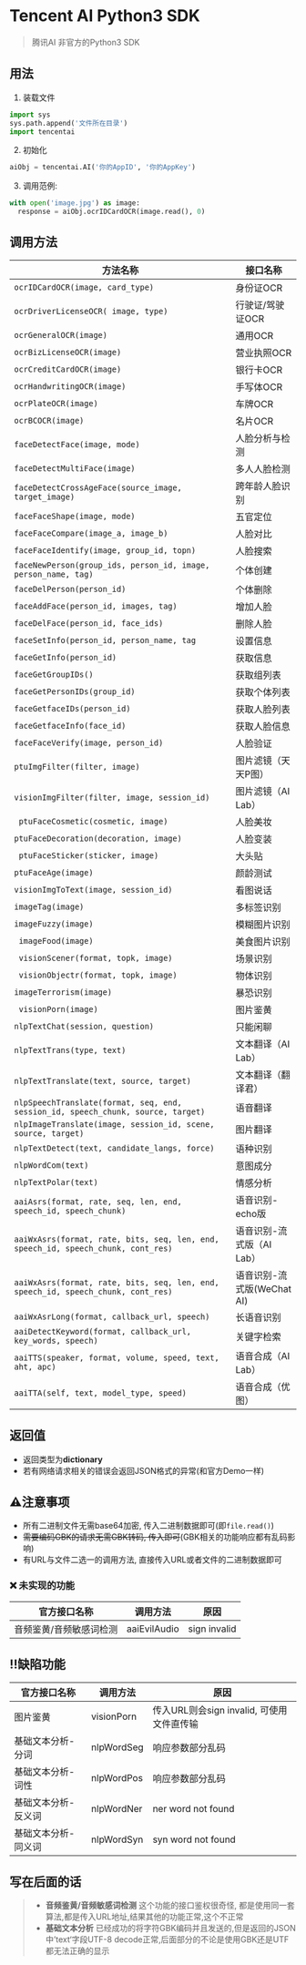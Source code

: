 # Tencent AI Python3 SDK
>  腾讯AI 非官方的Python3 SDK

## 用法
1. 装载文件
```python
import sys
sys.path.append('文件所在目录') 
import tencentai
```
2. 初始化
```python
aiObj = tencentai.AI('你的AppID', '你的AppKey')
```
3. 调用范例:
```python
with open('image.jpg') as image:
  response = aiObj.ocrIDCardOCR(image.read(), 0)
```
## 调用方法

| 方法名称                                                     | 接口名称                   |
| ------------------------------------------------------------ | -------------------------- |
| ``ocrIDCardOCR(image, card_type)``                           | 身份证OCR                  |
| ``ocrDriverLicenseOCR( image, type)``                        | 行驶证/驾驶证OCR           |
| ``ocrGeneralOCR(image)``                                     | 通用OCR                    |
| ``ocrBizLicenseOCR(image)``                                  | 营业执照OCR                |
| ``ocrCreditCardOCR(image)``                                  | 银行卡OCR                  |
| ``ocrHandwritingOCR(image)``                                 | 手写体OCR                  |
| ``ocrPlateOCR(image)``                                       | 车牌OCR                    |
| ``ocrBCOCR(image)``                                          | 名片OCR                    |
| ``faceDetectFace(image, mode)``                              | 人脸分析与检测             |
| ``faceDetectMultiFace(image)``                               | 多人人脸检测               |
| ``faceDetectCrossAgeFace(source_image, target_image)``       | 跨年龄人脸识别             |
| ``faceFaceShape(image, mode)``                               | 五官定位                   |
| ``faceFaceCompare(image_a, image_b)``                        | 人脸对比                   |
| ``faceFaceIdentify(image, group_id, topn)``                  | 人脸搜索                   |
| ``faceNewPerson(group_ids, person_id, image, person_name, tag)`` | 个体创建                   |
| ``faceDelPerson(person_id)``                                 | 个体删除                   |
| ``faceAddFace(person_id, images, tag)``                      | 增加人脸                   |
| `faceDelFace(person_id, face_ids)`                           | 删除人脸                   |
| ``faceSetInfo(person_id, person_name, tag``                  | 设置信息                   |
| `faceGetInfo(person_id)`                                     | 获取信息                   |
| `faceGetGroupIDs()`                                          | 获取组列表                 |
| `faceGetPersonIDs(group_id)`                                 | 获取个体列表               |
| `faceGetfaceIDs(person_id)`                                  | 获取人脸列表               |
| `faceGetfaceInfo(face_id)`                                   | 获取人脸信息               |
| `faceFaceVerify(image, person_id)`                           | 人脸验证                   |
| `ptuImgFilter(filter, image)`                                | 图片滤镜（天天P图）        |
| `visionImgFilter(filter, image, session_id)`                 | 图片滤镜（AI Lab）         |
| `` ptuFaceCosmetic(cosmetic, image)``                        | 人脸美妆                   |
| ``ptuFaceDecoration(decoration, image)``                     | 人脸变装                   |
| `` ptuFaceSticker(sticker, image)``                          | 大头贴                     |
| ``ptuFaceAge(image)``                                        | 颜龄测试                   |
| ``visionImgToText(image, session_id)``                       | 看图说话                   |
| ``imageTag(image)``                                          | 多标签识别                 |
| ``imageFuzzy(image)``                                        | 模糊图片识别               |
| `` imageFood(image)``                                        | 美食图片识别               |
| `` visionScener(format, topk, image)``                       | 场景识别                   |
| `` visionObjectr(format, topk, image)``                      | 物体识别                   |
| ``imageTerrorism(image)``                                    | 暴恐识别                   |
| `` visionPorn(image)``                                       | 图片鉴黄                   |
| ``nlpTextChat(session, question)``                           | 只能闲聊                   |
| ``nlpTextTrans(type, text)``                                 | 文本翻译（AI Lab）         |
| ``nlpTextTranslate(text, source, target)``                   | 文本翻译（翻译君）         |
| `nlpSpeechTranslate(format, seq, end, session_id, speech_chunk, source, target)` | 语音翻译                   |
| `nlpImageTranslate(image, session_id, scene, source, target)` | 图片翻译                   |
| `nlpTextDetect(text, candidate_langs, force)`                | 语种识别                   |
| `nlpWordCom(text)`                                           | 意图成分                   |
| `nlpTextPolar(text)`                                         | 情感分析                   |
| `aaiAsrs(format, rate, seq, len, end, speech_id, speech_chunk)` | 语音识别-echo版            |
| `aaiWxAsrs(format, rate, bits, seq, len, end, speech_id, speech_chunk, cont_res)` | 语音识别-流式版（AI Lab）  |
| `aaiWxAsrs(format, rate, bits, seq, len, end, speech_id, speech_chunk, cont_res)` | 语音识别-流式版(WeChat AI) |
| `aaiWxAsrLong(format, callback_url, speech)`                 | 长语音识别                 |
| `aaiDetectKeyword(format, callback_url, key_words, speech)`  | 关键字检索                 |
| `aaiTTS(speaker, format, volume, speed, text, aht, apc)`     | 语音合成（AI Lab）         |
| `aaiTTA(self, text, model_type, speed)`                      | 语音合成（优图）           |



## 返回值

+ 返回类型为**dictionary**
+ 若有网络请求相关的错误会返回JSON格式的异常(和官方Demo一样)

## :warning:注意事项
+ 所有二进制文件无需base64加密, 传入二进制数据即可(即``file.read()``)
+ ~~需要编码GBK的请求无需GBK转码, 传入即可~~(GBK相关的功能响应都有乱码影响)
+ 有URL与文件二选一的调用方法, 直接传入URL或者文件的二进制数据即可

###  :x: 未实现的功能 

| 官方接口名称            | 调用方法     | 原因         |
| ----------------------- | ------------ | ------------ |
| 音频鉴黄/音频敏感词检测 | aaiEvilAudio | sign invalid |



## :bangbang:缺陷功能

| 官方接口名称        | 调用方法   | 原因                                      |
| ------------------- | ---------- | ----------------------------------------- |
| 图片鉴黄            | visionPorn | 传入URL则会sign invalid, 可使用文件直传输 |
| 基础文本分析-分词   | nlpWordSeg | 响应参数部分乱码                          |
| 基础文本分析-词性   | nlpWordPos | 响应参数部分乱码                          |
| 基础文本分析-反义词 | nlpWordNer | ner word not found                        |
| 基础文本分析-同义词 | nlpWordSyn | syn word not found                        |



## 写在后面的话

> + **音频鉴黄/音频敏感词检测** 这个功能的接口鉴权很奇怪, 都是使用同一套算法,都是传入URL地址,结果其他的功能正常,这个不正常
> + **基础文本分析** 已经成功的将字符GBK编码并且发送的,但是返回的JSON中’text‘字段UTF-8 decode正常,后面部分的不论是使用GBK还是UTF都无法正确的显示

